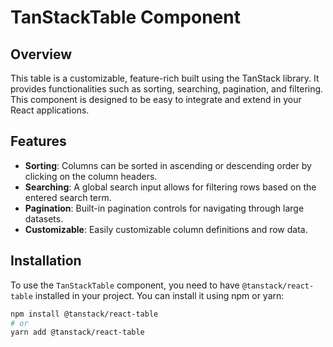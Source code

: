 # TanStackTable Component

## Overview

This table is a customizable, feature-rich built using the TanStack library. It provides functionalities such as sorting, searching, pagination, and filtering. This component is designed to be easy to integrate and extend in your React applications.

## Features

- **Sorting**: Columns can be sorted in ascending or descending order by clicking on the column headers.
- **Searching**: A global search input allows for filtering rows based on the entered search term.
- **Pagination**: Built-in pagination controls for navigating through large datasets.
- **Customizable**: Easily customizable column definitions and row data.

## Installation

To use the `TanStackTable` component, you need to have `@tanstack/react-table` installed in your project. You can install it using npm or yarn:

```bash
npm install @tanstack/react-table
# or
yarn add @tanstack/react-table
